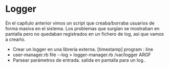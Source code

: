 
# Logger

En el capítulo anterior vimos un script que creaba/borraba usuarios de forma masiva en el sistema. Los problemas que surgían se mostraban en pantalla pero no quedaban registrados en un fichero de log, así que vamos a crearlo.

* Crear un logger en una librería externa.
[timestamp] program : line
* user-manager.rb file --log > logger-manager.rb
/var/logger
ARGF
* Parsear parámetros de entrada.
salida en pantalla para un log..
